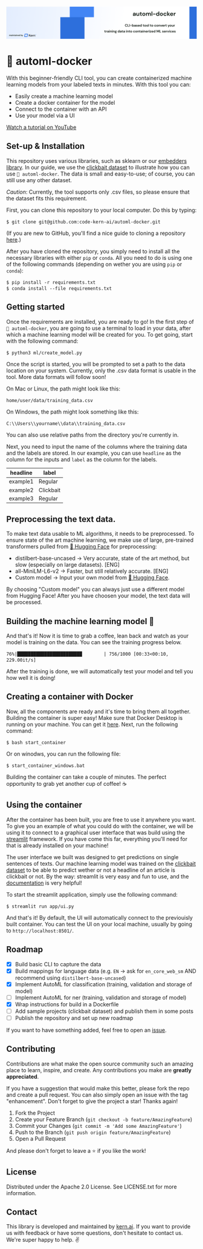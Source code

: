 ![!automl-docker](banner.png)

# 🐳 automl-docker
With this beginner-friendly CLI tool, you can create containerized machine learning models from your labeled texts in minutes. With this tool you can: 
- Easily create a machine learning model
- Create a docker container for the model
- Connect to the container with an API
- Use your model via a UI

[Watch a tutorial on YouTube](https://www.youtube.com/watch?v=IUFyCYE6cbc&ab_channel=KernAI)


##  Set-up & Installation
This repository uses various libraries, such as sklearn or our [embedders library](https://github.com/code-kern-ai/embedders). In our guide, we use the [clickbait dataset](https://www.kaggle.com/datasets/amananandrai/clickbait-dataset) to illustrate how you can use `🐳 automl-docker`. The data is small and easy-to-use; of course, you can still use any other dataset.

*Caution*: Currently, the tool supports only .csv files, so please ensure that the dataset fits this requirement.

First, you can clone this repository to your local computer. Do this by typing:
```
$ git clone git@github.com:code-kern-ai/automl-docker.git
```

(If you are new to GitHub, you'll find a nice guide to cloning a repository [here](https://github.com/git-guides/git-clone).)

After you have cloned the repository, you simply need to install all the necessary libraries with either `pip` or `conda`. All you need to do is using one of the following commands (depending on wether you are using `pip` or `conda`):

```
$ pip install -r requirements.txt
$ conda install --file requirements.txt
```

## Getting started
Once the requirements are installed, you are ready to go! In the first step of `🐳 automl-docker`, you are going to use a terminal to load in your data, after which a machine learning model will be created for you. To get going, start with the following command:

```
$ python3 ml/create_model.py
```

Once the script is started, you will be prompted to set a path to the data location on your system. Currently, only the .csv data format is usable in the tool. More data formats will follow soon!

On Mac or Linux, the path might look like this: 
```
home/user/data/training_data.csv
```

On Windows, the path might look something like this:
```
C:\\Users\\yourname\\data\\training_data.csv
```

You can also use relative paths from the directory you're currently in.

Next, you need to input the name of the columns where the training data and the labels are stored. In our example, you can use `headline` as the column for the inputs and `label` as the column for the labels.

| **headline**      | **label** |
| ----------- | ----------- |
| example1   | Regular       |
| example2   | Clickbait        |
| example3   | Regular        |

## Preprocessing the text data.
To make text data usable to ML algorithms, it needs to be preprocessed. To ensure state of the art machine learning, we make use of large, pre-trained transformers pulled from [🤗 Hugging Face](https://huggingface.co/) for preprocessing:
- distilbert-base-uncased -> Very accurate, state of the art method, but slow (especially on large datasets). [ENG]
- all-MiniLM-L6-v2 -> Faster, but still relatively accurate. [ENG]
- Custom model -> Input your own model from [🤗 Hugging Face](https://huggingface.co/).

By choosing "Custom model" you can always just use a different model from Hugging Face! After you have choosen your model, the text data will be processed.

## Building the machine learning model 🚀
And that's it! Now it is time to grab a coffee, lean back and watch as your model is training on the data. You can see the training progress below.
```
76%|████████████████████████        | 756/1000 [00:33<00:10, 229.00it/s]
```

After the training is done, we will automatically test your model and tell you how well it is doing!

## Creating a container with Docker
Now, all the components are ready and it's time to bring them all together. Building the container is super easy! Make sure that Docker Desktop is running on your machine. You can get it [here](https://www.docker.com/products/docker-desktop/). Next, run the following command:
```
$ bash start_container
```

Or on winodws, you can run the following file:
```
$ start_container_windows.bat

```

Building the container can take a couple of minutes. The perfect opportunity to grab yet another cup of coffee! ☕

## Using the container 
After the container has been built, you are free to use it anywhere you want. To give you an example of what you could do with the container, we will be using it to connect to a graphical user interface that was build using the [streamlit](https://streamlit.io/) framework. If you have come this far, everything you'll need for that is already installed on your machine! 

The user interface we built was designed to get predictions on single sentences of texts. Our machine learning model was trained on the [clickbait dataset](https://www.kaggle.com/datasets/amananandrai/clickbait-dataset) to be able to predict wether or not a headline of an article is clickbait or not. By the way: streamlit is very easy and fun to use, and the [documentation](https://docs.streamlit.io/) is very helpful!

To start the streamlit application, simply use the following command:
```
$ streamlit run app/ui.py
```

And that's it! By default, the UI will automatically connect to the previouisly built container. You can test the UI on your local machine, usually by going to `http://localhost:8501/`. 

## Roadmap
- [x] Build basic CLI to capture the data
- [x] Build mappings for language data (e.g. `EN` -> ask for `en_core_web_sm` AND recommend using `distilbert-base-uncased`)
- [x] Implement AutoML for classification (training, validation and storage of model)
- [ ] Implement AutoML for ner (training, validation and storage of model)
- [x] Wrap instructions for build in a Dockerfile
- [ ] Add sample projects (clickbait dataset) and publish them in some posts
- [ ] Publish the repository and set up new roadmap

If you want to have something added, feel free to open an [issue](https://github.com/code-kern-ai/automl-docker/issues).

## Contributing
Contributions are what make the open source community such an amazing place to learn, inspire, and create. Any contributions you make are **greatly appreciated**.

If you have a suggestion that would make this better, please fork the repo and create a pull request. You can also simply open an issue with the tag "enhancement".
Don't forget to give the project a star! Thanks again!

1. Fork the Project
2. Create your Feature Branch (`git checkout -b feature/AmazingFeature`)
3. Commit your Changes (`git commit -m 'Add some AmazingFeature'`)
4. Push to the Branch (`git push origin feature/AmazingFeature`)
5. Open a Pull Request

And please don't forget to leave a ⭐ if you like the work! 

## License
Distributed under the Apache 2.0 License. See LICENSE.txt for more information.

## Contact
This library is developed and maintained by [kern.ai](https://github.com/code-kern-ai). If you want to provide us with feedback or have some questions, don't hesitate to contact us. We're super happy to help. ✌️
